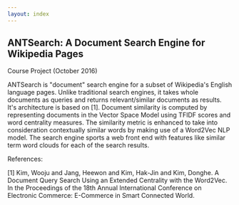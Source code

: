 ```yaml
---
layout: index
---
```


## ANTSearch: A Document Search Engine for Wikipedia Pages

Course Project (October 2016)

ANTSearch is "document" search engine for a subset of Wikipedia's English language pages. Unlike traditional search engines, it takes whole documents as queries and returns relevant/similar documents as results. It's architecture is based on [1]. Document similarity is computed by representing documents in the Vector Space Model using TFIDF scores and word centrality measures. The similarity metric is enhanced to take into consideration contextually similar words by making use of a Word2Vec NLP model. The search engine sports a web front end with features like similar term word clouds for each of the search results.  


References:

[1] Kim, Wooju and Jang, Heewon and Kim, Hak-Jin and Kim, Donghe. A Document Query Search Using an Extended Centrality with the Word2Vec. In the Proceedings of the 18th Annual International Conference on Electronic Commerce: E-Commerce in Smart Connected World.
